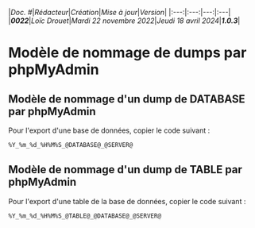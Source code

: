 |_Doc. #_|_Rédacteur_|_Création_|_Mise à jour_|_Version_|
|:---:|:---:|---:|:---|
|___0022___|_Loïc Drouet_|_Mardi 22 novembre 2022_|_Jeudi 18 avril 2024_|___1.0.3___|

# Modèle de nommage de dumps par phpMyAdmin

## Modèle de nommage d'un dump de DATABASE par phpMyAdmin

Pour l'export d'une base de données, copier le code suivant :

```sql    
%Y_%m_%d_%H%M%S_@DATABASE@_@SERVER@
```

## Modèle de nommage d'un dump de TABLE par phpMyAdmin

Pour l'export d'une table de la base de données, copier le code suivant :

```sql    
%Y_%m_%d_%H%M%S_@TABLE@_@DATABASE@_@SERVER@
```

